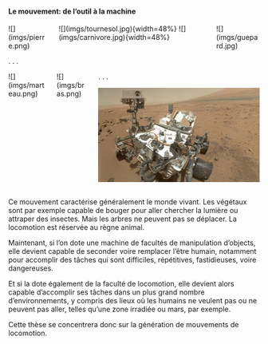 #### Le mouvement: de l’outil à la machine

<div class="columns">
<div class="column" width="20%">
![](imgs/pierre.png)
</div>
<div class="column" width="40%">
![](imgs/tournesol.jpg){width=48%}
![](imgs/carnivore.jpg){width=48%}
</div>
<div class="column" width="40%">
![](imgs/guepard.jpg)
</div>
</div>

. . .

<div class="columns">
<div class="column" width="20%">
![](imgs/marteau.png)
</div>
<div class="column" width="40%">
![](imgs/bras.png)
</div>
<div class="column" width="40%">
. . .

![](imgs/curiosity-wide.jpg)
</div>
</div>

<div class="notes">

Ce mouvement caractérise généralement le monde vivant. Les végétaux sont par exemple capable de bouger pour aller
chercher la lumière ou attraper des insectes. Mais les arbres ne peuvent pas se déplacer. La locomotion est réservée au
règne animal.

Maintenant, si l’on dote une machine de facultés de manipulation d’objects, elle devient capable de seconder voire
remplacer l’être humain, notamment pour accomplir des tâches qui sont difficiles, répétitives, fastidieuses, voire
dangereuses.

Et si la dote également de la faculté de locomotion, elle devient alors capable d’accomplir ses tâches dans un plus
grand nombre d’environnements, y compris des lieux où les humains ne veulent pas ou ne peuvent pas aller, telles qu’une
zone irradiée ou mars, par exemple.

Cette thèse se concentrera donc sur la génération de mouvements de locomotion.

</div>
